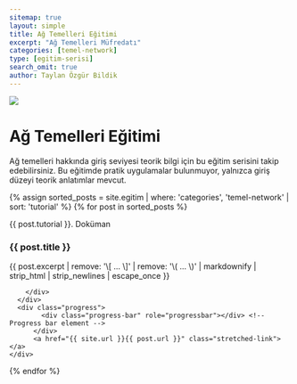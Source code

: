 ```yaml
---
sitemap: true
layout: simple
title: Ağ Temelleri Eğitimi
excerpt: "Ağ Temelleri Müfredatı"
categories: [temel-network]
type: [egitim-serisi]
search_omit: true
author: Taylan Özgür Bildik
---
```


<div class="row">
 <div class="col-md-3 order-md-2">
    <img class="card-img" src="{{ site.url }}/data/img/temel-network.webp">
  </div>
  <div class="col-md-9 order-md-1">
    <h1>Ağ Temelleri Eğitimi</h1>
    <p>Ağ temelleri hakkında giriş seviyesi teorik bilgi için bu eğitim serisini takip edebilirsiniz. Bu eğitimde pratik uygulamalar bulunmuyor, yalnızca giriş düzeyi teorik anlatımlar mevcut. </p>
  </div>
</div>

<div class="row mb-2">
  {% assign sorted_posts = site.egitim | where: 'categories', 'temel-network' | sort: 'tutorial' %}
{% for post in sorted_posts %}
  <div class="col-md-6">
    <div class="no-gutters border rounded overflow-hidden mb-4 shadow-sm h-md-250 position-relative">
      <div class="row">
        <div class="col-sm-3 d-flex align-self-center justify-content-center ">
          <img class="responsive ml-3" src="{{ site.url }}/egitim/{{ page.categories }}/{{ post.cover }}" alt="">
        </div>
        <div class="col-sm-9 p-4">
          <div class="d-flex align-self-center justify-content-between">
            <div>
              <p class="text-primary">{{ post.tutorial }}. Doküman</p>
            </div>
            <div>
              <p class="readStatus"></p>
            </div>
          </div>
          <h3 class="mb-0">{{ post.title }}</h3>
          <p class="card-text mb-auto">{{ post.excerpt | remove: '\[ ... \]' | remove: '\( ... \)' | markdownify | strip_html | strip_newlines | escape_once }}</p>
        
        </div>
      </div>
      <div class="progress">
            <div class="progress-bar" role="progressbar"></div> <!-- Progress bar element -->
          </div>
          <a href="{{ site.url }}{{ post.url }}" class="stretched-link"></a>
    </div>
  </div>
{% endfor %}


</div>

<script src="{{ site.url }}/assets/js/temel-linux.js"></script>



  
  

